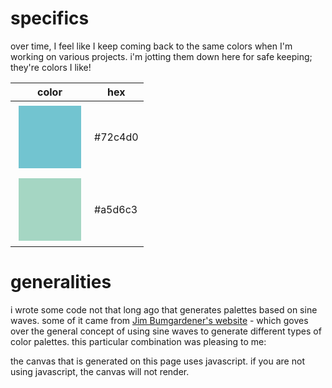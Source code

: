 # specifics
over time, I feel like I keep coming back to the same colors when I'm working on various projects.
i'm jotting them down here for safe keeping; they're colors I like!

<style>
.color-box {
  width: 100px;
  height: 100px;
  margin: 5px;
}
</style>

| color | hex |
| ----- | --- |
| <div class='color-box' style="background-color: #72c4d0"></div> | #72c4d0 |
| <div class='color-box' style="background-color: #a5d6c3"></div> | #a5d6c3 |


# generalities

i wrote some code not that long ago that generates palettes based on sine waves. some of it
came from [Jim Bumgardener's website](https://krazydad.com/tutorials/makecolors.php) - which goves over the general
concept of using sine waves to generate different types of color palettes. this particular combination was pleasing to me:

<div>
  <canvas id="canvas"></canvas>
  <noscript>
		the canvas that is generated on this page uses javascript. if you are not using javascript, the canvas will not render.
  </noscript>
</div>

<script>
function byte2Hex(n) {
	const nybHexString = '0123456789ABCDEF';
	return String(nybHexString.substr((n >> 4) & 0x0F, 1)) + nybHexString.substr(n & 0x0F, 1);
}

// Helper - https://krazydad.com/tutorials/makecolors.php
function RGB2Color(r, g, b) {
	return `#${byte2Hex(r)}${byte2Hex(g)}${byte2Hex(b)}`;
}

// Helper - https://krazydad.com/tutorials/makecolors.php
function makeColorGradient(
frequency1, frequency2, frequency3,
 phase1, phase2, phase3,
 center = 128, width = 127, len = 50,
) {
	const colors = [];

	for (let i = 0; i < len; ++i) {
		const red = Math.sin(frequency1 * i + phase1) * width + center;
		const grn = Math.sin(frequency2 * i + phase2) * width + center;
		const blu = Math.sin(frequency3 * i + phase3) * width + center;
		colors.push(RGB2Color(red, grn, blu));
	}
	return colors
}

function makePastels() {
	return makeColorGradient(0.5, 0.5, 0.3, 0, 2, 4, 200, 50, 80);
}

// Draw a stripe
function makeStripe(ctx, start, height, i, colors) {
	const sideLength = start + height;
	const data = `
		M 0 ${start}
		v ${height}
		L ${sideLength} 0
		h -${height}
		Z
	`;

  ctx.fillStyle = colors[i];
  let stripe = new Path2D(data);
  ctx.fill(stripe);
}

// Draw a lot of stripes
function makeStripes(ctx, height, colors) {
	const total = window.innerHeight + window.innerWidth;
	for (let i = 0; i < total; i += height) {
		const colorIndex = (i / height) % colors.length;
		makeStripe(ctx, i, height, colorIndex, colors);
	}
}

function main() {
  let canvas = document.getElementById('canvas');
  canvas.width = 500;
  canvas.height = 1000;
  let ctx = canvas.getContext('2d');
  const pastels = makePastels();
  makeStripes(ctx, 100,  pastels);
}

document.addEventListener('DOMContentLoaded', function() {
  main()
}, false);

</script>
